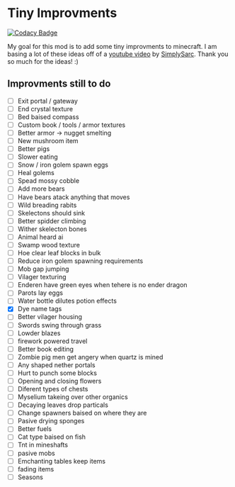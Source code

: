 # Tiny Improvments

[![Codacy Badge](https://api.codacy.com/project/badge/Grade/b676be8531fe473d9d4f61904db8449a)](https://app.codacy.com/app/TrickyPR/Tiny-Improvments?utm_source=github.com&utm_medium=referral&utm_content=trickypr/Tiny-Improvments&utm_campaign=Badge_Grade_Dashboard)

My goal for this mod is to add some tiny improvments to minecraft. I am basing a lot of these ideas off of a [youtube video](https://www.youtube.com/watch?v=NSsac8V3BpA) by 
[SimplySarc](https://www.youtube.com/channel/UCI4Ppudb5EGHNpIYQPVpKdw). Thank you so much for the ideas! :)

## Improvments still to do
- [ ] Exit portal / gateway 
- [ ] End crystal texture
- [ ] Bed baised compass
- [ ] Custom book / tools / armor textures
- [ ] Better armor -> nugget smelting
- [ ] New mushroom item
- [ ] Better pigs 
- [ ] Slower eating
- [ ] Snow / iron golem spawn eggs
- [ ] Heal golems
- [ ] Spead mossy cobble
- [ ] Add more bears
- [ ] Have bears atack anything that moves 
- [ ] Wild breading rabits 
- [ ] Skelectons should sink 
- [ ] Better spidder climbing
- [ ] Wither skelecton bones
- [ ] Animal heard ai 
- [ ] Swamp wood texture
- [ ] Hoe clear leaf blocks in bulk
- [ ] Reduce iron golem spawning requirements
- [ ] Mob gap jumping
- [ ] Vilager texturing
- [ ] Enderen have green eyes when tehere is no ender dragon
- [ ] Parots lay eggs
- [ ] Water bottle dilutes potion effects
- [x] Dye name tags 
- [ ] Better vilager housing
- [ ] Swords swing through grass
- [ ] Lowder blazes
- [ ] firework powered travel
- [ ] Better book editing
- [ ] Zombie pig men get angery when quartz is mined
- [ ] Any shaped nether portals
- [ ] Hurt to punch some blocks 
- [ ] Opening and closing flowers 
- [ ] Diferent types of chests 
- [ ] Myselium takeing over other organics
- [ ] Decaying leaves drop particals
- [ ] Change spawners baised on where they are
- [ ] Pasive drying sponges 
- [ ] Better fuels
- [ ] Cat type baised on fish
- [ ] Tnt in mineshafts
- [ ] pasive mobs
- [ ] Emchanting tables keep items
- [ ] fading items
- [ ] Seasons
